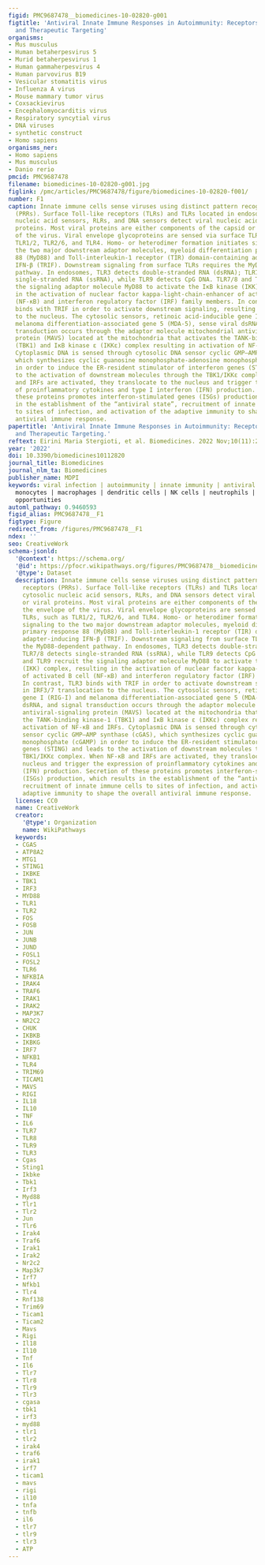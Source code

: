 ```yaml
---
figid: PMC9687478__biomedicines-10-02820-g001
figtitle: 'Antiviral Innate Immune Responses in Autoimmunity: Receptors, Pathways,
  and Therapeutic Targeting'
organisms:
- Mus musculus
- Human betaherpesvirus 5
- Murid betaherpesvirus 1
- Human gammaherpesvirus 4
- Human parvovirus B19
- Vesicular stomatitis virus
- Influenza A virus
- Mouse mammary tumor virus
- Coxsackievirus
- Encephalomyocarditis virus
- Respiratory syncytial virus
- DNA viruses
- synthetic construct
- Homo sapiens
organisms_ner:
- Homo sapiens
- Mus musculus
- Danio rerio
pmcid: PMC9687478
filename: biomedicines-10-02820-g001.jpg
figlink: /pmc/articles/PMC9687478/figure/biomedicines-10-02820-f001/
number: F1
caption: Innate immune cells sense viruses using distinct pattern recognition receptors
  (PRRs). Surface Toll-like receptors (TLRs) and TLRs located in endosomes, cytosolic
  nucleic acid sensors, RLRs, and DNA sensors detect viral nucleic acids or viral
  proteins. Most viral proteins are either components of the capsid or the envelope
  of the virus. Viral envelope glycoproteins are sensed via surface TLRs, such as
  TLR1/2, TLR2/6, and TLR4. Homo- or heterodimer formation initiates signaling to
  the two major downstream adaptor molecules, myeloid differentiation primary response
  88 (MyD88) and Toll-interleukin-1 receptor (TIR) domain-containing adapter-inducing
  IFN-β (TRIF). Downstream signaling from surface TLRs requires the MyD88-dependent
  pathway. In endosomes, TLR3 detects double-stranded RNA (dsRNA); TLR7/8 detects
  single-stranded RNA (ssRNA), while TLR9 detects CpG DNA. TLR7/8 and TLR9 recruit
  the signaling adaptor molecule MyD88 to activate the IκB kinase (IKK) complex, resulting
  in the activation of nuclear factor kappa-light-chain-enhancer of activated B cell
  (NF-κB) and interferon regulatory factor (IRF) family members. In contrast, TLR3
  binds with TRIF in order to activate downstream signaling, resulting in IRF3/7 translocation
  to the nucleus. The cytosolic sensors, retinoic acid-inducible gene I (RIG-I) and
  melanoma differentiation-associated gene 5 (MDA-5), sense viral dsRNA, and signal
  transduction occurs through the adaptor molecule mitochondrial antiviral-signaling
  protein (MAVS) located at the mitochondria that activates the TANK-binding kinase-1
  (TBK1) and IκB kinase ε (IKKε) complex resulting in activation of NF-κB and IRFs.
  Cytoplasmic DNA is sensed through cytosolic DNA sensor cyclic GMP–AMP synthase (cGAS),
  which synthesizes cyclic guanosine monophosphate-adenosine monophosphate (cGAMP)
  in order to induce the ER-resident stimulator of interferon genes (STING) and leads
  to the activation of downstream molecules through the TBK1/IKKε complex. When NF-κB
  and IRFs are activated, they translocate to the nucleus and trigger the expression
  of proinflammatory cytokines and type I interferon (IFN) production. Secretion of
  these proteins promotes interferon-stimulated genes (ISGs) production, which results
  in the establishment of the “antiviral state”, recruitment of innate immune cells
  to sites of infection, and activation of the adaptive immunity to shape the overall
  antiviral immune response.
papertitle: 'Antiviral Innate Immune Responses in Autoimmunity: Receptors, Pathways,
  and Therapeutic Targeting.'
reftext: Eirini Maria Stergioti, et al. Biomedicines. 2022 Nov;10(11):2820.
year: '2022'
doi: 10.3390/biomedicines10112820
journal_title: Biomedicines
journal_nlm_ta: Biomedicines
publisher_name: MDPI
keywords: viral infection | autoimmunity | innate immunity | antiviral response |
  monocytes | macrophages | dendritic cells | NK cells | neutrophils | therapeutic
  opportunities
automl_pathway: 0.9460593
figid_alias: PMC9687478__F1
figtype: Figure
redirect_from: /figures/PMC9687478__F1
ndex: ''
seo: CreativeWork
schema-jsonld:
  '@context': https://schema.org/
  '@id': https://pfocr.wikipathways.org/figures/PMC9687478__biomedicines-10-02820-g001.html
  '@type': Dataset
  description: Innate immune cells sense viruses using distinct pattern recognition
    receptors (PRRs). Surface Toll-like receptors (TLRs) and TLRs located in endosomes,
    cytosolic nucleic acid sensors, RLRs, and DNA sensors detect viral nucleic acids
    or viral proteins. Most viral proteins are either components of the capsid or
    the envelope of the virus. Viral envelope glycoproteins are sensed via surface
    TLRs, such as TLR1/2, TLR2/6, and TLR4. Homo- or heterodimer formation initiates
    signaling to the two major downstream adaptor molecules, myeloid differentiation
    primary response 88 (MyD88) and Toll-interleukin-1 receptor (TIR) domain-containing
    adapter-inducing IFN-β (TRIF). Downstream signaling from surface TLRs requires
    the MyD88-dependent pathway. In endosomes, TLR3 detects double-stranded RNA (dsRNA);
    TLR7/8 detects single-stranded RNA (ssRNA), while TLR9 detects CpG DNA. TLR7/8
    and TLR9 recruit the signaling adaptor molecule MyD88 to activate the IκB kinase
    (IKK) complex, resulting in the activation of nuclear factor kappa-light-chain-enhancer
    of activated B cell (NF-κB) and interferon regulatory factor (IRF) family members.
    In contrast, TLR3 binds with TRIF in order to activate downstream signaling, resulting
    in IRF3/7 translocation to the nucleus. The cytosolic sensors, retinoic acid-inducible
    gene I (RIG-I) and melanoma differentiation-associated gene 5 (MDA-5), sense viral
    dsRNA, and signal transduction occurs through the adaptor molecule mitochondrial
    antiviral-signaling protein (MAVS) located at the mitochondria that activates
    the TANK-binding kinase-1 (TBK1) and IκB kinase ε (IKKε) complex resulting in
    activation of NF-κB and IRFs. Cytoplasmic DNA is sensed through cytosolic DNA
    sensor cyclic GMP–AMP synthase (cGAS), which synthesizes cyclic guanosine monophosphate-adenosine
    monophosphate (cGAMP) in order to induce the ER-resident stimulator of interferon
    genes (STING) and leads to the activation of downstream molecules through the
    TBK1/IKKε complex. When NF-κB and IRFs are activated, they translocate to the
    nucleus and trigger the expression of proinflammatory cytokines and type I interferon
    (IFN) production. Secretion of these proteins promotes interferon-stimulated genes
    (ISGs) production, which results in the establishment of the “antiviral state”,
    recruitment of innate immune cells to sites of infection, and activation of the
    adaptive immunity to shape the overall antiviral immune response.
  license: CC0
  name: CreativeWork
  creator:
    '@type': Organization
    name: WikiPathways
  keywords:
  - CGAS
  - ATP8A2
  - MTG1
  - STING1
  - IKBKE
  - TBK1
  - IRF3
  - MYD88
  - TLR1
  - TLR2
  - FOS
  - FOSB
  - JUN
  - JUNB
  - JUND
  - FOSL1
  - FOSL2
  - TLR6
  - NFKBIA
  - IRAK4
  - TRAF6
  - IRAK1
  - IRAK2
  - MAP3K7
  - NR2C2
  - CHUK
  - IKBKB
  - IKBKG
  - IRF7
  - NFKB1
  - TLR4
  - TRIM69
  - TICAM1
  - MAVS
  - RIGI
  - IL18
  - IL10
  - TNF
  - IL6
  - TLR7
  - TLR8
  - TLR9
  - TLR3
  - Cgas
  - Sting1
  - Ikbke
  - Tbk1
  - Irf3
  - Myd88
  - Tlr1
  - Tlr2
  - Jun
  - Tlr6
  - Irak4
  - Traf6
  - Irak1
  - Irak2
  - Nr2c2
  - Map3k7
  - Irf7
  - Nfkb1
  - Tlr4
  - Rnf138
  - Trim69
  - Ticam1
  - Ticam2
  - Mavs
  - Rigi
  - Il18
  - Il10
  - Tnf
  - Il6
  - Tlr7
  - Tlr8
  - Tlr9
  - Tlr3
  - cgasa
  - tbk1
  - irf3
  - myd88
  - tlr1
  - tlr2
  - irak4
  - traf6
  - irak1
  - irf7
  - ticam1
  - mavs
  - rigi
  - il10
  - tnfa
  - tnfb
  - il6
  - tlr7
  - tlr9
  - tlr3
  - ATP
---
```

